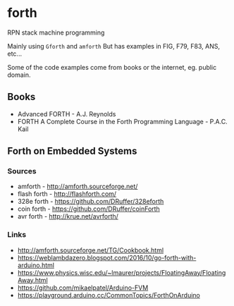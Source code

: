 # forth
RPN stack machine programming

Mainly using `Gforth` and `amforth`
But has examples in FIG, F79, F83, ANS, etc...

Some of the code examples come from books or the internet, eg. public domain.

## Books
* Advanced FORTH - A.J. Reynolds
* FORTH A Complete Course in the Forth Programming Language - P.A.C. Kail

## Forth on Embedded Systems

### Sources
* amforth - http://amforth.sourceforge.net/
* flash forth - http://flashforth.com/
* 328e forth - https://github.com/DRuffer/328eforth
* coin forth - https://github.com/DRuffer/coinForth
* avr forth - http://krue.net/avrforth/

### Links

* http://amforth.sourceforge.net/TG/Cookbook.html
* https://weblambdazero.blogspot.com/2016/10/go-forth-with-arduino.html
* https://www.physics.wisc.edu/~lmaurer/projects/FloatingAway/FloatingAway.html
* https://github.com/mikaelpatel/Arduino-FVM
* https://playground.arduino.cc/CommonTopics/ForthOnArduino